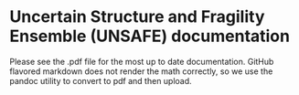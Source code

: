 # Uncertain Structure and Fragility Ensemble (UNSAFE) documentation
Please see the .pdf file for the most up to date documentation. GitHub flavored markdown does not render the math correctly, so we use the pandoc utility to convert to pdf and then upload. 
